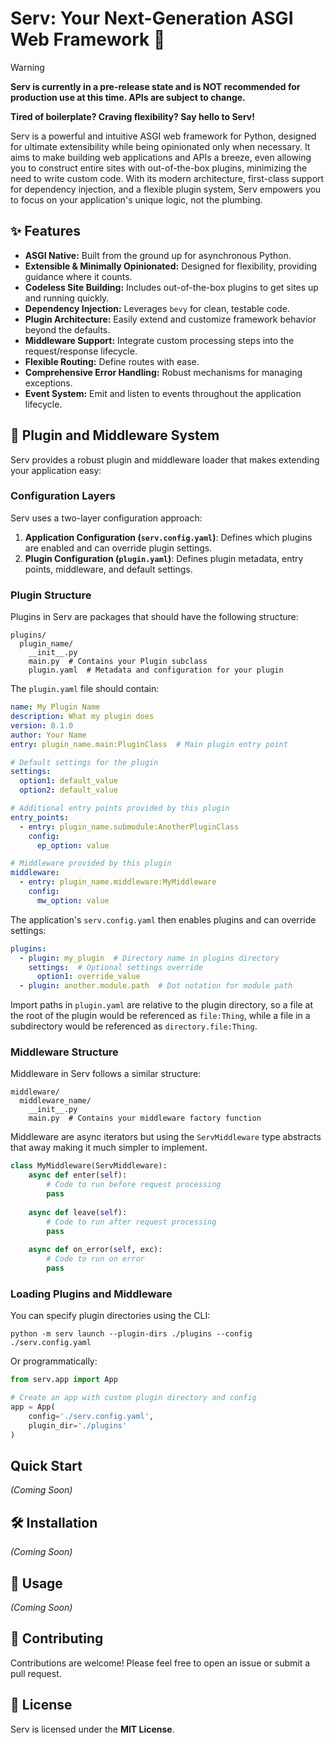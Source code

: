 # Serv: Your Next-Generation ASGI Web Framework 🚀

> [!WARNING]
> **Serv is currently in a pre-release state and is NOT recommended for production use at this time. APIs are subject to change.**

**Tired of boilerplate? Craving flexibility? Say hello to Serv!**

Serv is a powerful and intuitive ASGI web framework for Python, designed for ultimate extensibility while being opinionated only when necessary. It aims to make building web applications and APIs a breeze, even allowing you to construct entire sites with out-of-the-box plugins, minimizing the need to write custom code. With its modern architecture, first-class support for dependency injection, and a flexible plugin system, Serv empowers you to focus on your application's unique logic, not the plumbing.

## ✨ Features

*   **ASGI Native:** Built from the ground up for asynchronous Python.
*   **Extensible & Minimally Opinionated:** Designed for flexibility, providing guidance where it counts.
*   **Codeless Site Building:** Includes out-of-the-box plugins to get sites up and running quickly.
*   **Dependency Injection:** Leverages `bevy` for clean, testable code.
*   **Plugin Architecture:** Easily extend and customize framework behavior beyond the defaults.
*   **Middleware Support:** Integrate custom processing steps into the request/response lifecycle.
*   **Flexible Routing:** Define routes with ease.
*   **Comprehensive Error Handling:** Robust mechanisms for managing exceptions.
*   **Event System:** Emit and listen to events throughout the application lifecycle.

## 🔌 Plugin and Middleware System

Serv provides a robust plugin and middleware loader that makes extending your application easy:

### Configuration Layers

Serv uses a two-layer configuration approach:

1. **Application Configuration (`serv.config.yaml`)**: Defines which plugins are enabled and can override plugin settings.
2. **Plugin Configuration (`plugin.yaml`)**: Defines plugin metadata, entry points, middleware, and default settings.

### Plugin Structure

Plugins in Serv are packages that should have the following structure:

```
plugins/
  plugin_name/
    __init__.py
    main.py  # Contains your Plugin subclass
    plugin.yaml  # Metadata and configuration for your plugin
```

The `plugin.yaml` file should contain:

```yaml
name: My Plugin Name
description: What my plugin does
version: 0.1.0
author: Your Name
entry: plugin_name.main:PluginClass  # Main plugin entry point

# Default settings for the plugin
settings:
  option1: default_value
  option2: default_value

# Additional entry points provided by this plugin
entry_points:
  - entry: plugin_name.submodule:AnotherPluginClass
    config:
      ep_option: value

# Middleware provided by this plugin
middleware:
  - entry: plugin_name.middleware:MyMiddleware
    config:
      mw_option: value
```

The application's `serv.config.yaml` then enables plugins and can override settings:

```yaml
plugins:
  - plugin: my_plugin  # Directory name in plugins directory
    settings:  # Optional settings override
      option1: override_value
  - plugin: another.module.path  # Dot notation for module path
```

Import paths in `plugin.yaml` are relative to the plugin directory, so a file at the root of the plugin would be referenced as `file:Thing`, while a file in a subdirectory would be referenced as `directory.file:Thing`.

### Middleware Structure

Middleware in Serv follows a similar structure:

```
middleware/
  middleware_name/
    __init__.py
    main.py  # Contains your middleware factory function
```

Middleware are async iterators but using the `ServMiddleware` type abstracts that away making it much simpler to implement.

```python
class MyMiddleware(ServMiddleware):
    async def enter(self):
        # Code to run before request processing
        pass
        
    async def leave(self):
        # Code to run after request processing
        pass
        
    async def on_error(self, exc):
        # Code to run on error
        pass
```

### Loading Plugins and Middleware

You can specify plugin directories using the CLI:

```
python -m serv launch --plugin-dirs ./plugins --config ./serv.config.yaml
```

Or programmatically:

```python
from serv.app import App

# Create an app with custom plugin directory and config
app = App(
    config='./serv.config.yaml',
    plugin_dir='./plugins'
)
```

##  Quick Start

*(Coming Soon)*

## 🛠 Installation

*(Coming Soon)*

## 🚀 Usage

*(Coming Soon)*

## 🤝 Contributing

Contributions are welcome! Please feel free to open an issue or submit a pull request.

## 📄 License

Serv is licensed under the **MIT License**.
